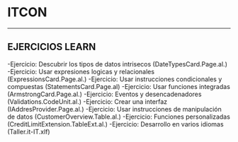 # ITCON

---

## EJERCICIOS LEARN

-Ejercicio: Descubrir los tipos de datos intrisecos (DateTypesCard.Page.al.)
-Ejercicio: Usar expresiones logicas y relacionales (ExpressionsCard.Page.al.)
-Ejercicio: Usar instrucciones condicionales y compuestas (StatementsCard.Page.al)
-Ejercicio: Usar funciones integradas (ArmstrongCard.Page.al.)
-Ejercicio: Eventos y desencadenadores (Validations.CodeUnit.al.)
-Ejercicio: Crear una interfaz (IAddresProvider.Page.al.)
-Ejercicio: Usar instrucciones de manipulación de datos (CustomerOverview.Table.al.)
-Ejercicio: Funciones personalizadas (CreditLimitExtension.TableExt.al.)
-Ejercicio: Desarrollo en varios idiomas (Taller.it-IT.xlf)